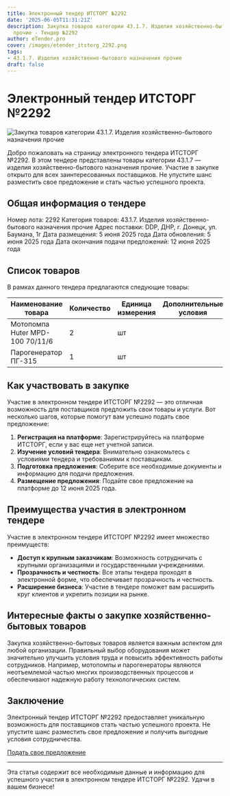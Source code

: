 ```yaml
---
title: Электронный тендер ИТСТОРГ №2292
date: '2025-06-05T11:31:21Z'
description: Закупка товаров категории 43.1.7. Изделия хозяйственно-бытового назначения
  прочие - Тендер №2292
author: eTender.pro
cover: /images/etender_itstorg_2292.png
tags:
- 43.1.7. Изделия хозяйственно-бытового назначения прочие
draft: false
---
```

# Электронный тендер ИТСТОРГ №2292

![Закупка товаров категории 43.1.7. Изделия хозяйственно-бытового назначения прочие](/images/etender_itstorg_2292.png)

Добро пожаловать на страницу электронного тендера ИТСТОРГ №2292. В этом тендере представлены товары категории 43.1.7 — изделия хозяйственно-бытового назначения прочие. Участие в закупке открыто для всех заинтересованных поставщиков. Не упустите шанс разместить свое предложение и стать частью успешного проекта.

## Общая информация о тендере

Номер лота: 2292
Категория товаров: 43.1.7. Изделия хозяйственно-бытового назначения прочие
Адрес поставки: DDP, ДНР, г. Донецк, ул. Баумана, 1г
Дата размещения: 5 июня 2025 года
Дата обновления: 5 июня 2025 года
Дата окончания подачи предложений: 12 июня 2025 года

## Список товаров

В рамках данного тендера предлагаются следующие товары:

| Наименование товара | Количество | Единица измерения | Дополнительные условия | Наличие сертификата |
|----------------------|------------|-------------------|-------------------------|---------------------|
| Мотопомпа Huter MPD-100 70/11/6 | 2 | шт | | Нет |
| Парогенератор ПГ-315 | 1 | шт | | Нет |

## Как участвовать в закупке

Участие в электронном тендере ИТСТОРГ №2292 — это отличная возможность для поставщиков предложить свои товары и услуги. Вот несколько шагов, которые помогут вам успешно подать свое предложение:

1. **Регистрация на платформе**: Зарегистрируйтесь на платформе ИТСТОРГ, если у вас еще нет учетной записи.
2. **Изучение условий тендера**: Внимательно ознакомьтесь с условиями тендера и требованиями к поставщикам.
3. **Подготовка предложения**: Соберите все необходимые документы и информацию для подачи предложения.
4. **Размещение предложения**: Подайте свое предложение на платформе до 12 июня 2025 года.

## Преимущества участия в электронном тендере

Участие в электронном тендере ИТСТОРГ №2292 имеет множество преимуществ:

- **Доступ к крупным заказчикам**: Возможность сотрудничать с крупными организациями и государственными учреждениями.
- **Прозрачность и честность**: Все этапы тендера проходят в электронной форме, что обеспечивает прозрачность и честность.
- **Расширение бизнеса**: Участие в тендере поможет вам расширить круг клиентов и укрепить позиции на рынке.

## Интересные факты о закупке хозяйственно-бытовых товаров

Закупка хозяйственно-бытовых товаров является важным аспектом для любой организации. Правильный выбор оборудования может значительно улучшить условия труда и повысить эффективность работы сотрудников. Например, мотопомпы и парогенераторы являются неотъемлемой частью многих производственных процессов и обеспечивают надежную работу технологических систем.

## Заключение

Электронный тендер ИТСТОРГ №2292 предоставляет уникальную возможность для поставщиков стать частью успешного проекта. Не упустите шанс разместить свое предложение и получить выгодные условия сотрудничества.

[Подать свое предложение](https://itstorg.ru/tender-2292?utm_source=etender)

---

Эта статья содержит все необходимые данные и информацию для успешного участия в электронном тендере ИТСТОРГ №2292. Удачи в вашем бизнесе!